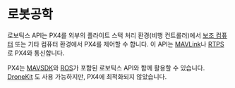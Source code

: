 # 로봇공학

로보틱스 API는 PX4를 외부의 플라이트 스택 처리 환경(비행 컨트롤러)에서 [보조 컴퓨터](../companion_computer/pixhawk_companion.md) 또는 기타 컴퓨터 환경에서 PX4를 제어할 수 합니다. 이 API는 [MAVLink](../middleware/mavlink.md)나 [RTPS](../middleware/micrortps.md)로 PX4와 통신합니다.

PX4는 [MAVSDK](https://www.dronecode.org/sdk/)와 [ROS](../ros/README.md)가 포함된 로보틱스 API와 함께 활용할 수 있습니다. [DroneKit](../robotics/dronekit.md) 도 사용 가능하지만, PX4에 최적화되지 않았습니다.
